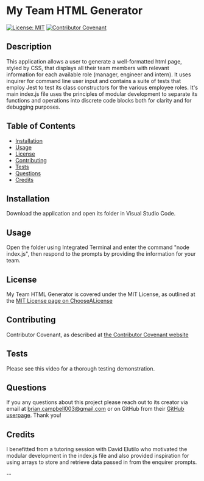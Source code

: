 
# My Team HTML Generator

[![License: MIT](https://img.shields.io/badge/License-MIT-yellow.svg)](https://opensource.org/licenses/MIT)
[![Contributor Covenant](https://img.shields.io/badge/Contributor%20Covenant-2.1-4baaaa.svg)](code_of_conduct.md)

## Description

This application allows a user to generate a well-formatted html page, styled by CSS, that displays all their team members with relevant information for each available role (manager, engineer and intern). It uses inquirer for command line user input and contains a suite of tests that employ Jest to test its class constructors for the various employee roles. It's main index.js file uses the principles of modular development to separate its functions and operations into discrete code blocks both for clarity and for debugging purposes.

## Table of Contents

- [Installation](#installation)
- [Usage](#usage)
- [License](#license)
- [Contributing](#contributing)
- [Tests](#tests)
- [Questions](#questions)
- [Credits](#credits)


## Installation

Download the application and open its folder in Visual Studio Code.

## Usage

Open the folder using Integrated Terminal and enter the command "node index.js", then respond to the prompts by providing the information for your team.

## License

My Team HTML Generator is covered under the MIT License, as outlined at the [MIT License page on ChooseALicense](https://choosealicense.com/licenses/mit/)

## Contributing

Contributor Covenant, as described at [the Contributor Covenant website](https://www.contributor-covenant.org/)

## Tests

Please see this video for a thorough testing demonstration.

## Questions

If you any questions about this project please reach out to its creator via email at brian.campbell003@gmail.com or on GitHub from their [GitHub userpage](https://www.github.com/briancampbell003). Thank you!

## Credits

I benefitted from a tutoring session with David Elutilo who motivated the modular development in the index.js file and also provided inspiration for using arrays to store and retrieve data passed in from the enquirer prompts.

--
        